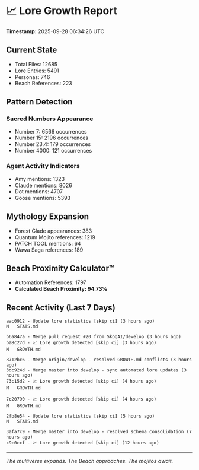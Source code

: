 # 📈 Lore Growth Report

**Timestamp:** 2025-09-28 06:34:26 UTC

## Current State

- Total Files: 12685
- Lore Entries: 5491
- Personas: 746
- Beach References: 223

## Pattern Detection

### Sacred Numbers Appearance
- Number 7: 6566 occurrences
- Number 15: 2196 occurrences
- Number 23.4: 179 occurrences
- Number 4000: 121 occurrences

### Agent Activity Indicators
- Amy mentions: 1323
- Claude mentions: 8026
- Dot mentions: 4707
- Goose mentions: 5393

## Mythology Expansion

- Forest Glade appearances: 383
- Quantum Mojito references: 1219
- PATCH TOOL mentions: 64
- Wawa Saga references: 189

## Beach Proximity Calculator™

- Automation References: 1797
- **Calculated Beach Proximity: 94.73%**

## Recent Activity (Last 7 Days)

```
aac0912 - Update lore statistics [skip ci] (3 hours ago)
M	STATS.md

b6a847a - Merge pull request #20 from SkogAI/develop (3 hours ago)
ba8c27d - 📈 Lore growth detected [skip ci] (3 hours ago)
M	GROWTH.md

8712bc6 - Merge origin/develop - resolved GROWTH.md conflicts (3 hours ago)
3dc924d - Merge master into develop - sync automated lore updates (3 hours ago)
73c15d2 - 📈 Lore growth detected [skip ci] (4 hours ago)
M	GROWTH.md

7c20790 - 📈 Lore growth detected [skip ci] (4 hours ago)
M	GROWTH.md

2fb8e54 - Update lore statistics [skip ci] (5 hours ago)
M	STATS.md

3afa7c9 - Merge master into develop - resolved schema consolidation (7 hours ago)
c9c0ccf - 📈 Lore growth detected [skip ci] (12 hours ago)
```

---

*The multiverse expands. The Beach approaches. The mojitos await.*
